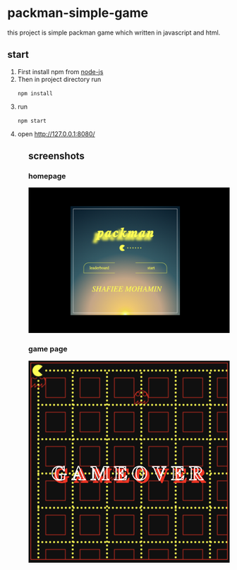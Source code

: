 # packman-simple-game
this project is simple packman game which written in javascript and html.

## start

<ol>
 <li> First install npm from <a href="https://www.google.com">node-js</a>
 <li> Then in project directory run 
  
  `npm install`

<li> run 
 
 `npm start`
 <li> open <a href="http://127.0.0.1:8080/">http://127.0.0.1:8080/</a>
 <ol>

## screenshots

### homepage
![alt text](https://raw.githubusercontent.com/shamohamin/packman-simple-game/master/home.png)

### game page
![alt text](https://raw.githubusercontent.com/shamohamin/packman-simple-game/master/index.png)
